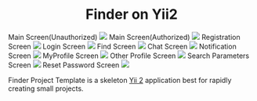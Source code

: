 <p align="center">
        <h1 align="center">Finder on Yii2</h1>
        <span>Main Screen(Unauthorized)</span>
        <img src="https://i.imgur.com/mFRQmNQ.jpeg" >
        <span>Main Screen(Authorized)</span>
        <img src="https://i.imgur.com/Z54AQfA.jpeg">
        <span>Registration Screen</span>
        <img src="https://i.imgur.com/OQxhpa6.jpeg" >
        <span>Login Screen</span>
        <img src="https://i.imgur.com/kG9kMwJ.jpeg" >
        <span>Find Screen</span>
        <img src="https://i.imgur.com/OgYAt0J.jpeg" >
        <span>Chat Screen</span>
        <img src="https://i.imgur.com/k5nwte4.jpeg" >
        <span>Notification Screen</span>
        <img src="https://i.imgur.com/N8O6wC7.jpeg" >
        <span>MyProfile Screen</span>
        <img src="https://i.imgur.com/KGt8MHi.jpeg" >
        <span>Other Profile Screen</span>
        <img src="https://i.imgur.com/guXGxXp.jpeg" >
        <span>Search Parameters Screen</span>
        <img src="https://i.imgur.com/QQZ2Wqw.jpeg" >
        <span>Reset Password Screen</span>
        <img src="https://i.imgur.com/2nvmb1W.jpeg" >
        
</p>

Finder Project Template is a skeleton [Yii 2](https://www.yiiframework.com/) application best for
rapidly creating small projects.
